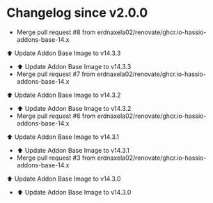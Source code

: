 # Changelog since v2.0.0
- Merge pull request #8 from erdnaxela02/renovate/ghcr.io-hassio-addons-base-14.x

⬆️ Update Addon Base Image to v14.3.3 
- ⬆️ Update Addon Base Image to v14.3.3 
- Merge pull request #7 from erdnaxela02/renovate/ghcr.io-hassio-addons-base-14.x

⬆️ Update Addon Base Image to v14.3.2 
- ⬆️ Update Addon Base Image to v14.3.2 
- Merge pull request #6 from erdnaxela02/renovate/ghcr.io-hassio-addons-base-14.x

⬆️ Update Addon Base Image to v14.3.1 
- ⬆️ Update Addon Base Image to v14.3.1 
- Merge pull request #3 from erdnaxela02/renovate/ghcr.io-hassio-addons-base-14.x

⬆️ Update Addon Base Image to v14.3.0 
- ⬆️ Update Addon Base Image to v14.3.0 

